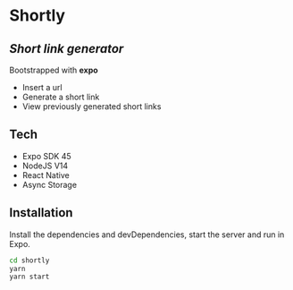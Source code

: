 # Shortly
## _Short link generator_
Bootstrapped with **expo**

- Insert a url
- Generate a short link
- View previously generated short links


## Tech
 - Expo SDK 45
 - NodeJS V14
 - React Native
 - Async Storage

## Installation

Install the dependencies and devDependencies, start the server and run in Expo.

```sh
cd shortly
yarn
yarn start
```
